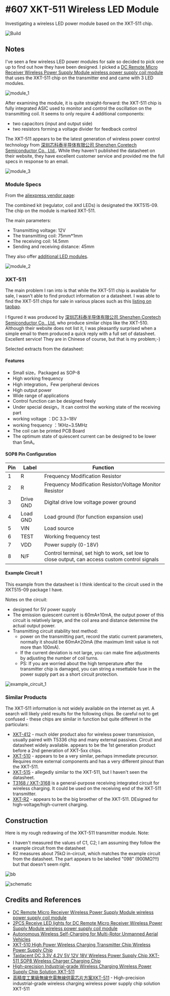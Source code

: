 # #607 XKT-511 Wireless LED Module

Investigating a wireless LED power module based on the XKT-511 chip.

![Build](./assets/WirelessLedModule_build.jpg?raw=true)

## Notes

I've seen a few wireless LED power modules for sale so decided to pick one up to find out how they have been designed.
I picked a
[DC Remote Micro Receiver Wireless Power Supply Module wireless power supply coil module](https://www.aliexpress.com/item/32944450041.html)
that uses the XKT-511 chip on the transmitter end and came with 3 LED modules.

![module_1](./assets/module_1.jpg?raw=true)

After examining the module, it is quite straight-forward:
the XKT-511 chip is fully integrated ASIC used to monitor and control the oscillation on the transmitting coil. It seems to only require 4 additional components:

* two capacitors (input and output side)
* two resistors forming a voltage divider for feedback control

The XKT-511 appears to be the latest generation of wireless power control technology from [深圳芯科泰半导体有限公司 Shenzhen Coretech Semiconductor Co., Ltd.](http://www.xktbdt.com/). While they haven't published the datasheet on their website, they have excellent customer service and provided me the full specs in response to an email.

![module_3](./assets/module_3.jpg?raw=true)

### Module Specs

From the [aliexpress vendor page](https://www.aliexpress.com/item/32944450041.html):

The combined kit (regulator, coil and LEDs) is designated the XKT515-09.
The chip on the module is marked XKT-511.

The main parameters:

* Transmitting voltage: 12V
* The transmitting coil: 75mm*1mm
* The receiving coil: 14.5mm
* Sending and receiving distance: 45mm

They also offer [additional LED modules](https://www.aliexpress.com/item/1005003633247348.html).

![module_2](./assets/module_2.jpg?raw=true)

### XKT-511

The main problem I ran into is that while the XKT-511 chip is available for sale, I wasn't able to find product information or a datasheet.
I was able to find the XKT-511 chips for sale in various places such as this [listing on taobao](https://world.taobao.com/item/628744807932.htm).

I figured it was produced by [深圳芯科泰半导体有限公司 Shenzhen Coretech Semiconductor Co., Ltd.](http://www.xktbdt.com/) who produce similar chips like the XKT-510.
Although their website does not list it, I was pleasantly surprised when a simple email to them produced a quick reply with a full set of datasheet.
Excellent service! They are in Chinese of course, but that is my problem;-)

Selected extracts from the datasheet:

#### Features

* Small size，Packaged as SOP-8
* High working frequency
* High integration，Few peripheral devices
* High output power
* Wide range of applications
* Control function can be designed freely
* Under special design，It can control the working state of the receiving part
* working voltage ：DC 3.3~18V
* working frequency ：1KHz~3.5MHz
* The coil can be printed PCB Board
* The optimum state of quiescent current can be designed to be lower than 5mA。

#### SOP8 Pin Configuration

| Pin | Label | Function |
|-----|-------|----------|
| 1   | R     | Frequency Modification Resistor |
| 2   | R     | Frequency Modification Resistor/Voltage Monitor Resistor |
| 3   | Drive GND | Digital drive low voltage power ground |
| 4   | Load GND  | Load ground (for function expansion use) |
| 5   | VIN   | Load source |
| 6   | TEST  | Working frequency test |
| 7   | VDD   | Power supply (0-18V) |
| 8   | N/F   | Control terminal, set high to work, set low to close output, can access custom control signals |

#### Example Circuit 1

This example from the datasheet is I think identical to the circuit used in the XKT515-09 package I have.

Notes on the circuit:

* designed for 5V power supply
* The emission quiescent current is 60mA±10mA, the output power of this circuit is relatively large, and the coil area and distance determine the actual output power.
* Transmitting circuit stability test method:
    * power on the transmitting part, record the static current parameters, normally it should be 60mA±20mA (the maximum limit value is not more than 100mA).
    * If the current deviation is not large, you can make fine adjustments by adjusting the number of coil turns.
    * PS: If you are worried about the high temperature after the transmitter chip is damaged, you can string a resettable fuse in the power supply part as a short circuit protection.

![example_circuit_1](./assets/example_circuit_1.jpg?raw=true)

### Similar Products

The XKT-511 information is not widely available on the internet as yet. A search will likely yield results for the following chips.
Be careful not to get confused - these chips are similar in function but quite different in the particulars:

* [XKT-412](http://www.xktbdt.com/page6?product_id=248) - much older product also for wireless power transmission, usually paired with T5336 chip and many external passives. Circuit and datasheet widely available. appears to be the 1st generation product before a 2nd generation of XKT-5xx chips.
* [XKT-510](http://www.xktbdt.com/page6?product_id=249) - appears to be a very similar, perhaps immediate precursor. Requires more external components and has a very different pinout than the XKT-511.
* [XKT-515](http://www.xktbdt.com/page6?product_id=259) - allegedly similar to the XKT-511, but I haven't seen the datasheet.
* [T3168 / XKT-3168](http://www.xktbdt.com/page6?product_id=250) is a general-purpose receiving integrated circuit for wireless charging. It could be used on the receiving end of the XKT-511 transmitter.
* [XKT-R2](http://www.xktbdt.com/page6?product_id=193) - appears to be the big broether of the XKT-511. DEsigned for high-voltage/high-current charging.

## Construction

Here is my rough redrawing of the XKT-511 transmitter module. Note:

* I haven't measured the values of C1, C2; I am assuming they follow the example circuit from the datasheet
* R2 measures about 75kΩ in-circuit, which matches the example circuit from the datasheet. The part appears to be labelled "098" (900MΩ?!!) but that doesn't seem right.

![bb](./assets/WirelessLedModule_bb.jpg?raw=true)

![schematic](./assets/WirelessLedModule_schematic.jpg?raw=true)

## Credits and References

* [DC Remote Micro Receiver Wireless Power Supply Module wireless power supply coil module](https://www.aliexpress.com/item/32944450041.html)
* [2PCS Receive LED lights for DC Remote Micro Receiver Wireless Power Supply Module wireless power supply coil module](https://www.aliexpress.com/item/1005003633247348.html)
* [Autonomous Wireless Self-Charging for Multi-Rotor Unmanned Aerial Vehicles](https://www.researchgate.net/figure/XKT-510-IC-based-wireless-charging-module_fig5_317584880)
* [XKT-510 High Power Wireless Charging Transmitter Chip Wireless Power Supply Chip](https://www.alibaba.com/product-detail/XKT-510-High-Power-Wireless-Charging_60746855788.html)
* [Taidacent DC 3.3V 4.2V 5V 12V 18V Wireless Power Supply Chip XKT-511 SOP8 Wireless Charger Charging Chip](https://www.alibaba.com/product-detail/Taidacent-DC-3-3V-4-2V_1600111627788.html?spm=a2700.galleryofferlist.normal_offer.d_title.6c717e7dOfLGVU)
* [High-precision Industrial-grade Wireless Charging Wireless Power Supply Chip Solution XKT-511](https://www.aliexpress.com/item/1005002983373593.html)
* [高精度工業級無線充電無線供電芯片方案XKT-511](https://world.taobao.com/item/628744807932.htm) - High-precision industrial-grade wireless charging wireless power supply chip solution XKT-511
